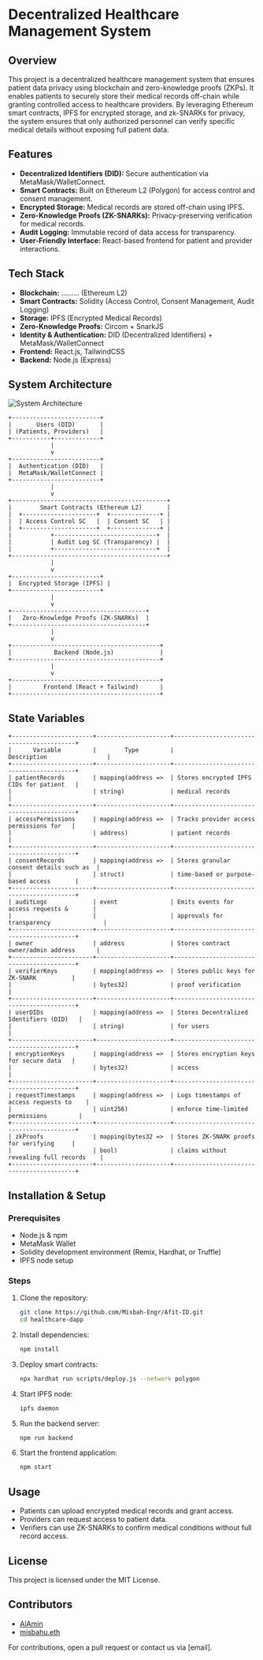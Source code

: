 # Decentralized Healthcare Management System

## Overview
This project is a decentralized healthcare management system that ensures patient data privacy using blockchain and zero-knowledge proofs (ZKPs). It enables patients to securely store their medical records off-chain while granting controlled access to healthcare providers. By leveraging Ethereum smart contracts, IPFS for encrypted storage, and zk-SNARKs for privacy, the system ensures that only authorized personnel can verify specific medical details without exposing full patient data.

## Features
- **Decentralized Identifiers (DID):** Secure authentication via MetaMask/WalletConnect.
- **Smart Contracts:** Built on Ethereum L2 (Polygon) for access control and consent management.
- **Encrypted Storage:** Medical records are stored off-chain using IPFS.
- **Zero-Knowledge Proofs (ZK-SNARKs):** Privacy-preserving verification for medical records.
- **Audit Logging:** Immutable record of data access for transparency.
- **User-Friendly Interface:** React-based frontend for patient and provider interactions.

## Tech Stack
- **Blockchain:** ......... (Ethereum L2)
- **Smart Contracts:** Solidity (Access Control, Consent Management, Audit Logging)
- **Storage:** IPFS (Encrypted Medical Records)
- **Zero-Knowledge Proofs:** Circom + SnarkJS
- **Identity & Authentication:** DID (Decentralized Identifiers) + MetaMask/WalletConnect
- **Frontend:** React.js, TailwindCSS
- **Backend:** Node.js (Express)

## System Architecture

![System Architecture](https://mermaid.live/view#pako:eNqNVFtPIjEU_isnNdlgthhEURw2Jtw0RnEJqJu47EPtFOjSaWfbjsIS_vueuSEaTbaZB6Z8t9NzpmvCTShIQGaWxXO4GU004HLJU74xIfjke-kKpRXcS6O3yHS1f07IvRPWfXuy55Uh81Jo7ygMrXmWIe5TeBBWTiX-3J-QX1CtnkNnPSHtxM8RKjnLNL9A76qXaQyEZwPmFhR-MKWE7xqt0RjJm9arbycT6qL7OGLWA6K8ZdznOfqobUUSwU0dqjA0ajUzOrXfUeiiAhbY5lw4l_ONgnE3L0TYSDqHyRwMZlHqnhn20LCvuV3FXoQw9saymYDK1fBivF-kD7EkBSPBjQ0dfJ9Oq3zO5CfuaOvwFErbIswoUcJtLT_InITSw42Zlbw7y7SLmRWarz7i9bKdPoZ_FNZUr7V5USLE5NgmM3VQebyujm_bo2uXVYFHZuUz46vq0Aps7rPUs6KNebtcjuovWRQrEeQygM8D41zqDPOu4H4W4QIjdBhfCB1C5RbH7-C3g68oFKNRaV503MGFxa4glEJHGb7IzpFCetg58FJoYZkXDsenmDIHWEpe1bsAF1mASwxQykJlJHBk0P-OSfUidVhWX4wx3MfKsBDVB0ynjS66Wp5RMeK4_ScRzkPevvzfnnSxYitXBGNPSkBXMRnt5sIQE118dn6VImAqlQr2atmiDmdyIYK9abaK1-qLDP08qMfLVknr7dLesj4n9QvSLuytxA6pjMkVc64npiCWXliNk_6pSGuHAW16uaVsxZTUi3GWpUYPaZ0e0WPaoCf0FN4I_U8cXnz_u3HeB_pY6DVjd6vSIpREeAUwGeL9uE5BE4J3SiQmJMCfIbOL9G7cII4l3oxXmpPA20RQYk0ym5NgypTDtyQOcUB7kuGdGpWQmOlHY3ZfSbAmSxLUKFmRoF5vHpw2z-qNxmGj2TiqHR9vKPmbEWoHZ_lqnp4cHSJo8w-N09JJ)
```
+-------------------------+
|       Users (DID)       |
| (Patients, Providers)   |
+-----------+-------------+
            |
            v
+-------------------------+
|  Authentication (DID)   |
|  MetaMask/WalletConnect |
+-------------------------+
            |
            v
+--------------------------------------------+
|        Smart Contracts (Ethereum L2)       |
|  +---------------------+  +--------------+ |
|  | Access Control SC   |  | Consent SC   | |
|  +---------------------+  +--------------+ |
|           +-----------------------------+  |
|           | Audit Log SC (Transparency) |  |
|           +-----------------------------+  |
+--------------------------------------------+
            |
            v
+-------------------------+
|  Encrypted Storage (IPFS) |
+-------------------------+
            |
            v
+--------------------------------------+
|   Zero-Knowledge Proofs (ZK-SNARKs)  |
+--------------------------------------+
            |
            v
+------------------------------------------+
|            Backend (Node.js)             |
+------------------------------------------+
            |
            v
+------------------------------------------+
|         Frontend (React + Tailwind)      |
+------------------------------------------+
```
## State Variables
```
+-----------------------+---------------------+------------------------------------------+
|      Variable         |        Type         |              Description                 |
+-----------------------+---------------------+------------------------------------------+
| patientRecords        | mapping(address =>  | Stores encrypted IPFS CIDs for patient   |
|                       | string)             | medical records                          |
+-----------------------+---------------------+------------------------------------------+
| accessPermissions     | mapping(address =>  | Tracks provider access permissions for   |
|                       | address)            | patient records                          |
+-----------------------+---------------------+------------------------------------------+
| consentRecords        | mapping(address =>  | Stores granular consent details such as  |
|                       | struct)             | time-based or purpose-based access       |
+-----------------------+---------------------+------------------------------------------+
| auditLogs             | event               | Emits events for access requests &       |
|                       |                     | approvals for transparency               |
+-----------------------+---------------------+------------------------------------------+
| owner                 | address             | Stores contract owner/admin address      |
+-----------------------+---------------------+------------------------------------------+
| verifierKeys          | mapping(address =>  | Stores public keys for ZK-SNARK          |
|                       | bytes32)            | proof verification                       |
+-----------------------+---------------------+------------------------------------------+
| userDIDs              | mapping(address =>  | Stores Decentralized Identifiers (DID)   |
|                       | string)             | for users                                |
+-----------------------+---------------------+------------------------------------------+
| encryptionKeys        | mapping(address =>  | Stores encryption keys for secure data   |
|                       | bytes32)            | access                                   |
+-----------------------+---------------------+------------------------------------------+
| requestTimestamps     | mapping(address =>  | Logs timestamps of access requests to    |
|                       | uint256)            | enforce time-limited permissions         |
+-----------------------+---------------------+------------------------------------------+
| zkProofs              | mapping(bytes32 =>  | Stores ZK-SNARK proofs for verifying     |
|                       | bool)               | claims without revealing full records    |
+-----------------------+---------------------+------------------------------------------+

```
## Installation & Setup
### Prerequisites
- Node.js & npm
- MetaMask Wallet
- Solidity development environment (Remix, Hardhat, or Truffle)
- IPFS node setup

### Steps
1. Clone the repository:
   ```sh
   git clone https://github.com/Misbah-Engr/Afit-ID.git
   cd healthcare-dapp
   ```
2. Install dependencies:
   ```sh
   npm install
   ```
3. Deploy smart contracts:
   ```sh
   npx hardhat run scripts/deploy.js --network polygon
   ```
4. Start IPFS node:
   ```sh
   ipfs daemon
   ```
5. Run the backend server:
   ```sh
   npm run backend
   ```
6. Start the frontend application:
   ```sh
   npm start
   ```

## Usage
- Patients can upload encrypted medical records and grant access.
- Providers can request access to patient data.
- Verifiers can use ZK-SNARKs to confirm medical conditions without full record access.

## License
This project is licensed under the MIT License.

## Contributors
- [AlAmin](https://x.com/n00r_Btc)
- [misbahu.eth](https://x.com/Designer_Misbah)

For contributions, open a pull request or contact us via [email].

